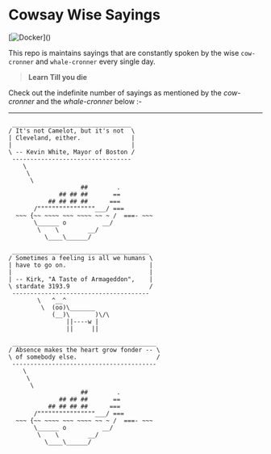# Cowsay Wise Sayings

[![Docker](https://cdn.vox-cdn.com/thumbor/fbrTLtxuP2D29o8VJUaE-u3NKfU=/0x0:792x613/1200x800/filters:focal(300x237:426x363)/cdn.vox-cdn.com/uploads/chorus_image/image/59850273/Docker_logo_011.0.png)]()


This repo is maintains sayings that are constantly spoken by the wise `cow-cronner` and `whale-cronner` every single day.




> **Learn Till you die**


Check out the indefinite number of sayings as mentioned by the *cow-cronner* and the *whale-cronner* below :-

---
```
 _________________________________ 
/ It's not Camelot, but it's not  \
| Cleveland, either.              |
|                                 |
\ -- Kevin White, Mayor of Boston /
 --------------------------------- 
    \
     \
      \     
                    ##        .            
              ## ## ##       ==            
           ## ## ## ##      ===            
       /""""""""""""""""___/ ===        
  ~~~ {~~ ~~~~ ~~~ ~~~~ ~~ ~ /  ===- ~~~   
       \______ o          __/            
        \    \        __/             
          \____\______/   
```
```
 ______________________________________
/ Sometimes a feeling is all we humans \
| have to go on.                       |
|                                      |
| -- Kirk, "A Taste of Armageddon",    |
\ stardate 3193.9                      /
 --------------------------------------
        \   ^__^
         \  (oo)\_______
            (__)\       )\/\
                ||----w |
                ||     ||
```
```
 ________________________________________ 
/ Absence makes the heart grow fonder -- \
\ of somebody else.                      /
 ---------------------------------------- 
    \
     \
      \     
                    ##        .            
              ## ## ##       ==            
           ## ## ## ##      ===            
       /""""""""""""""""___/ ===        
  ~~~ {~~ ~~~~ ~~~ ~~~~ ~~ ~ /  ===- ~~~   
       \______ o          __/            
        \    \        __/             
          \____\______/   
```
